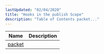 ```yaml
---
lastUpdated: "02/04/2020"
title: "Hooks in the publish Scope"
description: "Table of Contents packet..."
---
```



| Name                                                                                 | Description |
|--------------------------------------------------------------------------------------|-------------|
| [packet](/momentum/3/3-api/hooks-publish-packet) |             |

